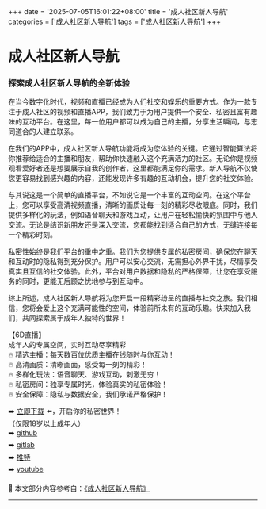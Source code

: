 +++
date = '2025-07-05T16:01:22+08:00'
title = '成人社区新人导航'
categories = ['成人社区新人导航']
tags = ['成人社区新人导航']
+++

# 成人社区新人导航

### 探索成人社区新人导航的全新体验

在当今数字化时代，视频和直播已经成为人们社交和娱乐的重要方式。作为一款专注于成人社区的视频和直播APP，我们致力于为用户提供一个安全、私密且富有趣味的互动平台。在这里，每一位用户都可以成为自己的主播，分享生活瞬间，与志同道合的人建立联系。

在我们的APP中，成人社区新人导航功能将成为您体验的关键。它通过智能算法将你推荐给适合的主播和朋友，帮助你快速融入这个充满活力的社区。无论你是视频观看爱好者还是想要展示自我的创作者，这里都能满足你的需求。新人导航不仅使您更容易找到感兴趣的内容，还能发现许多有趣的互动机会，提升您的社交体验。

与其说这是一个简单的直播平台，不如说它是一个丰富的互动空间。在这个平台上，您可以享受高清视频直播，清晰的画质让每一刻的精彩尽收眼底。同时，我们提供多样化的玩法，例如语音聊天和游戏互动，让用户在轻松愉快的氛围中与他人交流。无论是结识新朋友还是深入交流，您都能找到适合自己的方式，无缝连接每一个精彩时刻。

私密性始终是我们平台的重中之重。我们为您提供专属的私密房间，确保您在聊天和互动时的隐私得到充分保护。用户可以安心交流，无需担心外界干扰，尽情享受真实且互信的社交体验。此外，平台对用户数据和隐私的严格保障，让您在享受服务的同时，更能无后顾之忧地参与到互动中。

综上所述，成人社区新人导航将为您开启一段精彩纷呈的直播与社交之旅。我们相信，您将会爱上这个充满可能性的空间，体验前所未有的互动乐趣。快来加入我们，共同探索属于成年人独特的世界！

【6D直播】  
成年人的专属空间，实时互动尽享精彩  
🔥 精选主播：每天数百位优质主播在线随时与你互动！  
🔥 高清画质：清晰画面，感受每一刻的精彩！  
🔥 多样化玩法：语音聊天、游戏互动，刺激无穷！  
🔥 私密房间：独享专属时光，体验真实的私密体验！  
🔥 安全保障：隐私与数据安全，我们承诺严格保护！

➡️ [立即下载](https://down123.s3.ap-east-1.amazonaws.com/down/down.html?channelCode=blog) ⬅️，开启你的私密世界！  
（仅限18岁以上成年人）  
➡️ [github](https://aldult-live.github.io/)  
➡️ [gitlab](https://seo-09598d.gitlab.io/)  
➡️ [推特](https://x.com/wegame33)  
➡️ [youtube](https://www.youtube.com/@6Dlive)


📘 本文部分内容参考自：[《成人社区新人导航》](https://github.com/tatalive123/tata)

---
